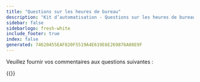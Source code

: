 ```yaml
---
title: "Questions sur les heures de bureau"
description: "Kit d’automatisation - Questions sur les heures de bureau"
sidebar: false
sidebarlogo: fresh-white
include_footer: true
index: false
generated: 74620455EAF820F5519A4E619E6E269876A08E9F
---
```


Veuillez fournir vos commentaires aux questions suivantes :

{{<questions shownavigationbuttons="false" locale="fr">}}
